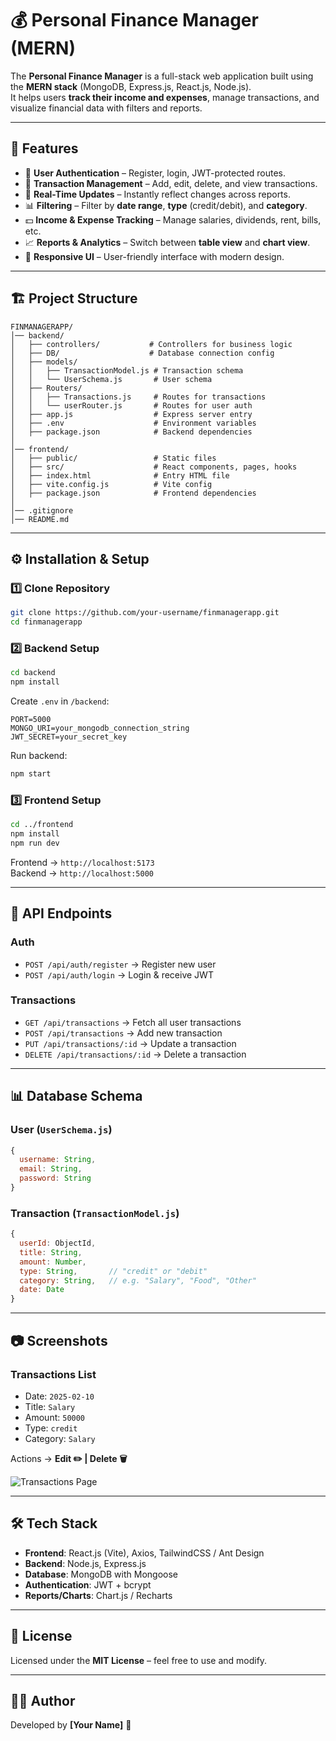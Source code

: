 # 💰 Personal Finance Manager (MERN)

The **Personal Finance Manager** is a full-stack web application built using the **MERN stack** (MongoDB, Express.js, React.js, Node.js).  
It helps users **track their income and expenses**, manage transactions, and visualize financial data with filters and reports.

---

## 🚀 Features
- 👤 **User Authentication** – Register, login, JWT-protected routes.  
- 📝 **Transaction Management** – Add, edit, delete, and view transactions.  
- 🔄 **Real-Time Updates** – Instantly reflect changes across reports.  
- 📊 **Filtering** – Filter by **date range**, **type** (credit/debit), and **category**.  
- 💵 **Income & Expense Tracking** – Manage salaries, dividends, rent, bills, etc.  
- 📈 **Reports & Analytics** – Switch between **table view** and **chart view**.  
- 🎨 **Responsive UI** – User-friendly interface with modern design.  

---

## 🏗️ Project Structure

```
FINMANAGERAPP/
│── backend/
│   ├── controllers/           # Controllers for business logic
│   ├── DB/                    # Database connection config
│   ├── models/
│   │   ├── TransactionModel.js # Transaction schema
│   │   └── UserSchema.js       # User schema
│   ├── Routers/
│   │   ├── Transactions.js     # Routes for transactions
│   │   └── userRouter.js       # Routes for user auth
│   ├── app.js                  # Express server entry
│   ├── .env                    # Environment variables
│   ├── package.json            # Backend dependencies
│
│── frontend/
│   ├── public/                 # Static files
│   ├── src/                    # React components, pages, hooks
│   ├── index.html              # Entry HTML file
│   ├── vite.config.js          # Vite config
│   ├── package.json            # Frontend dependencies
│
│── .gitignore
│── README.md
```

---

## ⚙️ Installation & Setup

### 1️⃣ Clone Repository
```bash
git clone https://github.com/your-username/finmanagerapp.git
cd finmanagerapp
```

### 2️⃣ Backend Setup
```bash
cd backend
npm install
```

Create `.env` in `/backend`:
```env
PORT=5000
MONGO_URI=your_mongodb_connection_string
JWT_SECRET=your_secret_key
```

Run backend:
```bash
npm start
```

### 3️⃣ Frontend Setup
```bash
cd ../frontend
npm install
npm run dev
```

Frontend → `http://localhost:5173`  
Backend → `http://localhost:5000`  

---

## 📌 API Endpoints

### Auth
- `POST /api/auth/register` → Register new user  
- `POST /api/auth/login` → Login & receive JWT  

### Transactions
- `GET /api/transactions` → Fetch all user transactions  
- `POST /api/transactions` → Add new transaction  
- `PUT /api/transactions/:id` → Update a transaction  
- `DELETE /api/transactions/:id` → Delete a transaction  

---

## 📊 Database Schema

### User (`UserSchema.js`)
```js
{
  username: String,
  email: String,
  password: String
}
```

### Transaction (`TransactionModel.js`)
```js
{
  userId: ObjectId,
  title: String,
  amount: Number,
  type: String,       // "credit" or "debit"
  category: String,   // e.g. "Salary", "Food", "Other"
  date: Date
}
```

---

## 📷 Screenshots

### Transactions List
- Date: `2025-02-10`  
- Title: `Salary`  
- Amount: `50000`  
- Type: `credit`  
- Category: `Salary`  

Actions → **Edit ✏️ | Delete 🗑️**  

![Transactions Page](screenshot.png)

---

## 🛠️ Tech Stack
- **Frontend**: React.js (Vite), Axios, TailwindCSS / Ant Design  
- **Backend**: Node.js, Express.js  
- **Database**: MongoDB with Mongoose  
- **Authentication**: JWT + bcrypt  
- **Reports/Charts**: Chart.js / Recharts  

---

## 📜 License
Licensed under the **MIT License** – feel free to use and modify.

---

## 👨‍💻 Author
Developed by **[Your Name]** 🚀
